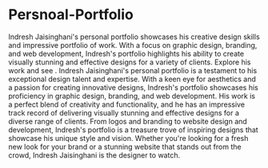 # Persnoal-Portfolio
Indresh Jaisinghani's personal portfolio showcases his creative design skills and impressive portfolio of work. With a focus on graphic design, branding, and web development, Indresh's portfolio highlights his ability to create visually stunning and effective designs for a variety of clients. Explore his work and see .
Indresh Jaisinghani's personal portfolio is a testament to his exceptional design talent and expertise. With a keen eye for aesthetics and a passion for creating innovative designs, Indresh's portfolio showcases his proficiency in graphic design, branding, and web development. His work is a perfect blend of creativity and functionality, and he has an impressive track record of delivering visually stunning and effective designs for a diverse range of clients. From logos and branding to website design and development, Indresh's portfolio is a treasure trove of inspiring designs that showcase his unique style and vision. Whether you're looking for a fresh new look for your brand or a stunning website that stands out from the crowd, Indresh Jaisinghani is the designer to watch.
